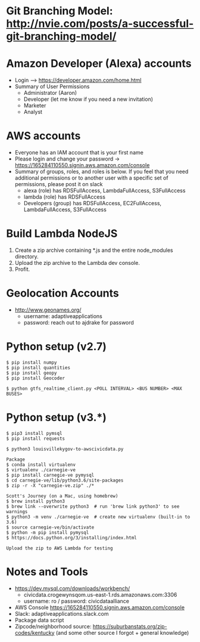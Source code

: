 # Git Branching Model: http://nvie.com/posts/a-successful-git-branching-model/ 

# Amazon Developer (Alexa) accounts
* Login --> https://developer.amazon.com/home.html
* Summary of User Permissions
	* Administrator (Aaron)
	* Developer (let me know if you need a new invitation)
	* Marketer
	* Analyst

# AWS accounts
* Everyone has an IAM account that is your first name
* Please login and change your password -> https://165284110550.signin.aws.amazon.com/console
* Summary of groups, roles, and roles is below. If you feel that you need additional permissions or to another user with a specific set of  permissions, please post it on slack
	* alexa (role) has RDSFullAccess, LambdaFullAccess, S3FullAccess
	* lambda (role) has RDSFullAccess
	* Developers (group) has RDSFullAccess, EC2FullAccess, LambdaFullAccess, S3FullAccess

# Build Lambda NodeJS 
1. Create a zip archive containing *.js and the entire node_modules directory.
2. Upload the zip archive to the Lambda dev console.
3. Profit.


# Geolocation Accounts
* http://www.geonames.org/
	* username: adaptiveapplications
	* password: reach out to ajdrake for password

# Python setup (v2.7)

~~~~
$ pip install numpy
$ pip install quantities
$ pip install geopy
$ pip install Geocoder

$ python gtfs_realtime_client.py <POLL INTERVAL> <BUS NUMBER> <MAX BUSES>
~~~~

# Python setup (v3.*)

~~~~
$ pip3 install pymsql
$ pip install requests

$ python3 louisvillekygov-to-awscivicdata.py

Package
$ conda install virtualenv
$ virtualenv ./carnegie-ve
$ pip install carnegie-ve pymysql
$ cd carnegie-ve/lib/python3.6/site-packages
$ zip -r -X "carnegie-ve.zip" ./*

Scott's Journey (on a Mac, using homebrew)
$ brew install python3
$ brew link --overwrite python3  # run 'brew link python3' to see warnings
$ python3 -m venv ./carnegie-ve  # create new virtualenv (built-in to 3.6)
$ source carnegie-ve/bin/activate
$ python -m pip install pymysql
$ https://docs.python.org/3/installing/index.html

Upload the zip to AWS Lambda for testing
~~~~

# Notes and Tools
* https://dev.mysql.com/downloads/workbench/
	* civicdata.crogewynsqom.us-east-1.rds.amazonaws.com:3306
	* username: ro / password: civicdataalliance
* AWS Console https://165284110550.signin.aws.amazon.com/console
* Slack: adaptiveapplications.slack.com
* Package data script
* Zipcode/neighborhood source: https://suburbanstats.org/zip-codes/kentucky  (and some other source I forgot + general knowledge)